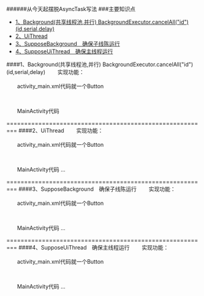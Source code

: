 ######从今天起摆脱AsyncTask写法
###主要知识点
* [1、Background(共享线程池,并行) BackgroundExecutor.cancelAll("id") (id,serial,delay)](#Background)
* [2、UiThread](#UiThread)
* [3、SupposeBackground　确保子线陈运行](#SupposeBackground)
* [4、SupposeUiThread　确保主线程运行](#SupposeUiThread)

####<a name="Background"/>1、Background(共享线程池,并行) BackgroundExecutor.cancelAll("id") (id,serial,delay)
　　实现功能：
<br/>
<br/>
　　activity_main.xml代码就一个Button
```Java
　 
```
　　MainActivity代码 

=========================================================
####<a name="UiThread"/>2、UiThread
　　实现功能：
<br/>
<br/>
　　activity_main.xml代码就一个Button
```Java
　 
```
　　MainActivity代码
...

=========================================================
####<a name="SupposeBackground"/>3、SupposeBackground　确保子线陈运行
　　实现功能：
<br/>
<br/>
　　activity_main.xml代码就一个Button
```Java
　 
```
　　MainActivity代码
...

=========================================================
####<a name="SupposeUiThread"/>4、SupposeUiThread　确保主线程运行
　　实现功能：
<br/>
<br/>
　　activity_main.xml代码就一个Button
```Java
　 
```
　　MainActivity代码
...
